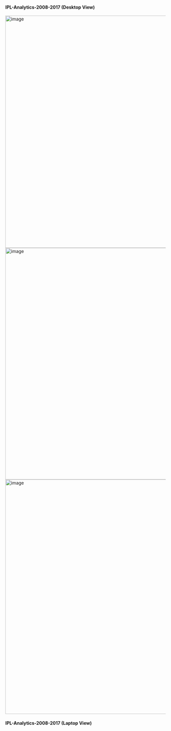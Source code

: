 #### IPL-Analytics-2008-2017 (Desktop View)

<img width="1337" height="730" alt="image" src="https://github.com/user-attachments/assets/f7bb5173-8d8c-42a0-88fd-4f5d3f45fbc2" />

<img width="1331" height="728" alt="image" src="https://github.com/user-attachments/assets/0c0e3a71-f7c3-4f24-bd75-ccc17c53e9d4" />

<img width="1336" height="737" alt="image" src="https://github.com/user-attachments/assets/7740d28a-f99d-4583-8118-2c29363fd734" />


#### IPL-Analytics-2008-2017 (Laptop View)

